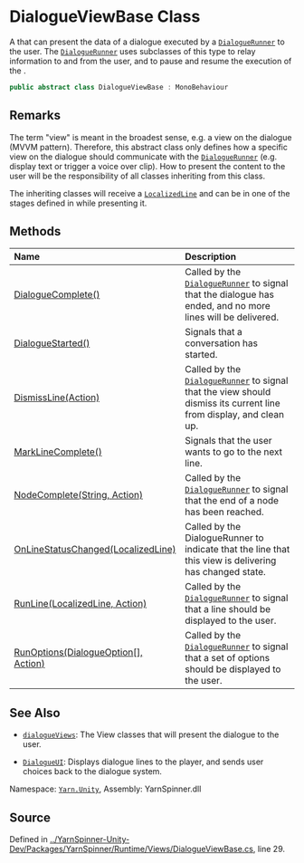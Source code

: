 # DialogueViewBase Class

A <see cref="!:MonoBehaviour"></see> that can present the data of a
dialogue executed by a [`DialogueRunner`](/api/csharp/yarn.unity/dialoguerunner.md) to the user.
The [`DialogueRunner`](/api/csharp/yarn.unity/dialoguerunner.md) uses subclasses of this type to
relay information to and from the user, and to pause and resume the
execution of the <see cref="!:YarnScript"></see>.


```csharp
public abstract class DialogueViewBase : MonoBehaviour
```
## Remarks

The term "view" is meant in the broadest sense, e.g. a view on the
dialogue (MVVM pattern). Therefore, this abstract class only
defines how a specific view on the dialogue should communicate with
the [`DialogueRunner`](/api/csharp/yarn.unity/dialoguerunner.md) (e.g. display text or trigger a
voice over clip). How to present the content to the user will be
the responsibility of all classes inheriting from this class.

The inheriting classes will receive a [`LocalizedLine`](/api/csharp/yarn.unity/localizedline.md)
and can be in one of the stages defined in <see cref="!:DialogueLineStatus"></see> while presenting it.




## Methods
|Name|Description|
|:---|:---|
|[DialogueComplete()](/api/csharp/yarn.unity/dialogueviewbase.dialoguecomplete.md)| Called by the [`DialogueRunner`](/api/csharp/yarn.unity/dialoguerunner.md) to signal that the dialogue has ended, and no more lines will be delivered. |
|[DialogueStarted()](/api/csharp/yarn.unity/dialogueviewbase.dialoguestarted.md)|Signals that a conversation has started.|
|[DismissLine(Action)](/api/csharp/yarn.unity/dialogueviewbase.dismissline-action-.md)| Called by the [`DialogueRunner`](/api/csharp/yarn.unity/dialoguerunner.md) to signal that the view should dismiss its current line from display, and clean up. |
|[MarkLineComplete()](/api/csharp/yarn.unity/dialogueviewbase.marklinecomplete.md)| Signals that the user wants to go to the next line. |
|[NodeComplete(String, Action)](/api/csharp/yarn.unity/dialogueviewbase.nodecomplete-system.string,action-.md)| Called by the [`DialogueRunner`](/api/csharp/yarn.unity/dialoguerunner.md) to signal that the end of a node has been reached. |
|[OnLineStatusChanged(LocalizedLine)](/api/csharp/yarn.unity/dialogueviewbase.onlinestatuschanged-localizedline-.md)| Called by the DialogueRunner to indicate that the line that this view is delivering has changed state. |
|[RunLine(LocalizedLine, Action)](/api/csharp/yarn.unity/dialogueviewbase.runline-localizedline,action-.md)| Called by the [`DialogueRunner`](/api/csharp/yarn.unity/dialoguerunner.md) to signal that a line should be displayed to the user. |
|[RunOptions(DialogueOption[], Action<Int32>)](/api/csharp/yarn.unity/dialogueviewbase.runoptions-dialogueoption--,action-system.int32--.md)| Called by the [`DialogueRunner`](/api/csharp/yarn.unity/dialoguerunner.md) to signal that a set of options should be displayed to the user. |
## See Also
* [`dialogueViews`](/api/csharp/yarn.unity/dialoguerunner.dialogueviews.md): 
The View classes that will present the dialogue to the user.

* [`DialogueUI`](/api/csharp/yarn.unity/dialogueui.md): 
Displays dialogue lines to the player, and sends user choices back
to the dialogue system.

<div class="class-metadata">

Namespace: [`Yarn.Unity`](/api/csharp/yarn.unity/README.md), Assembly: YarnSpinner.dll
</div>

## Source
Defined in [../YarnSpinner-Unity-Dev/Packages/YarnSpinner/Runtime/Views/DialogueViewBase.cs](https://github.com/YarnSpinnerTool/YarnSpinner-Unity//blob/develop/Runtime/Views/DialogueViewBase.cs#L29), line 29.
